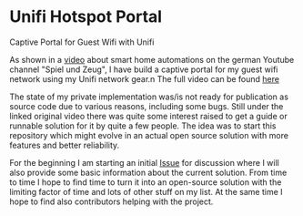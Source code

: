 # Unifi Hotspot Portal
Captive Portal for Guest Wifi with Unifi


As shown in a [video](https://www.youtube.com/watch?v=Wn10R0KTyRE&t=1609s) about smart home automations on the german Youtube channel "Spiel und Zeug", I have build a captive portal for my guest wifi network using my Unifi network gear.n
The full video can be found [here](https://www.youtube.com/watch?v=VtFWN_r_XEY&t=0s)

The state of my private implementation was/is not ready for publication as source code due to various reasons, including some bugs.
Still under the linked original video there was quite some interest raised to get a guide or runnable solution for it by quite a few people.
The idea was to start this repository which might evolve in an actual open source solution with more features and better reliability.

For the beginning I am starting an initial [Issue](https://github.com/thomas-br/unifi-hotspot-portal/issues/1) for discussion where I will also provide some basic information about the current solution.
From time to time I hope to find time to turn it into an open-source solution with the limiting factor of time and lots of other stuff on my list.
At the same time I hope to find also contributors helping with the project.
